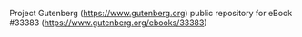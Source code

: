 Project Gutenberg (https://www.gutenberg.org) public repository for eBook #33383 (https://www.gutenberg.org/ebooks/33383)
